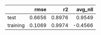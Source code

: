 |          |   rmse |     r2 |   avg_nll |
|:---------|-------:|-------:|----------:|
| test     | 0.6656 | 0.8976 |    0.9549 |
| training | 0.1069 | 0.9974 |   -0.4566 |
